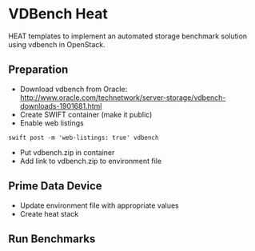 # VDBench Heat

HEAT templates to implement an automated storage benchmark solution using vdbench
in OpenStack.

## Preparation

* Download vdbench from Oracle: http://www.oracle.com/technetwork/server-storage/vdbench-downloads-1901681.html
* Create SWIFT container (make it public)
* Enable web listings

`swift post -m 'web-listings: true' vdbench`

* Put vdbench.zip in container
* Add link to vdbench.zip to environment file

## Prime Data Device

* Update environment file with appropriate values
* Create heat stack

## Run Benchmarks

